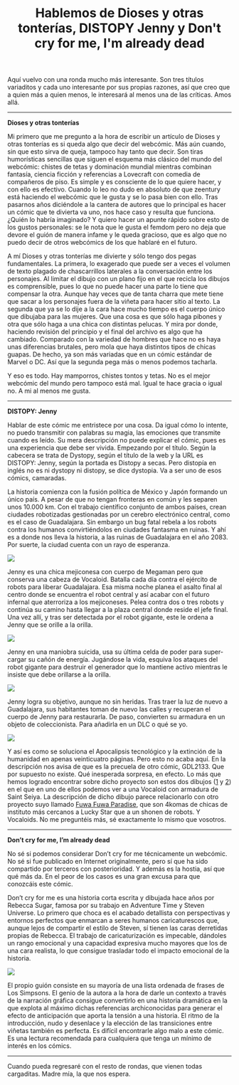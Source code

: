 ﻿---
layout: default
title: Hablemos de Dioses y otras tonterías, DISTOPY Jenny y Don't cry for me, I'm already dead
---

Aquí vuelvo con una ronda mucho más interesante. Son tres títulos variaditos y cada uno interesante por sus propias razones, así que creo que a quien más a quien menos, le interesará al menos una de las críticas. Amos allá.

------------------------------------------------------------------------

**Dioses y otras tonterías** [](http://diosesyotrastonterias.subcultura.es/)

Mi primero que me pregunto a la hora de escribir un artículo de Dioses y otras tonterías es si queda algo que decir del webcómic. Más aún cuando, sin que esto sirva de queja, tampoco hay tanto que decir. Son tiras humorísticas sencillas que siguen el esquema más clásico del mundo del webcómic: chistes de tetas y dominación mundial mientras combinan fantasía, ciencia ficción y referencias a Lovecraft con comedia de compañeros de piso. Es simple y es consciente de lo que quiere hacer, y con ello es efectivo. Cuando lo leo no dudo en absoluto de que zeentury está haciendo el webcómic que le gusta y se lo pasa bien con ello. Tras pasarnos años diciéndole a la cantera de autores que lo principal es hacer un cómic que te divierta va uno, nos hace caso y resulta que funciona. ¿Quién lo habría imaginado? Y quiero hacer un apunte rápido sobre esto de los gustos personales: se le nota que le gusta el femdom pero no deja que devore el guión de manera infame y le queda gracioso, que es algo que no puedo decir de otros webcómics de los que hablaré en el futuro.

A mí Dioses y otras tonterías me divierte y sólo tengo dos pegas fundamentales. La primera, lo exagerado que puede ser a veces el volumen de texto plagado de chascarrillos laterales a la conversación entre los personajes. Al limitar el dibujo con un plano fijo en el que recicla los dibujos es comprensible, pues lo que no puede hacer una parte lo tiene que compensar la otra. Aunque hay veces que de tanta charra que mete tiene que sacar a los personajes fuera de la viñeta para hacer sitio al texto. La segunda que ya se lo dije a la cara hace mucho tiempo es el cuerpo único que dibujaba para las mujeres. Que una cosa es que sólo haga pibones y otra que sólo haga a una chica con distintas pelucas. Y mira por donde, haciendo revisión del principio y el final del archivo es algo que ha cambiado. Comparado con la variedad de hombres que hace no es haya unas diferencias brutales, pero mola que haya distintos tipos de chicas guapas. De hecho, ya son más variadas que en un cómic estándar de Marvel o DC. Así que la segunda pega más o menos podemos tacharla.

Y eso es todo. Hay mamporros, chistes tontos y tetas. No es el mejor webcómic del mundo pero tampoco está mal. Igual te hace gracia o igual no. A mi al menos me gusta.

------------------------------------------------------------------------

**DISTOPY: Jenny** [](http://distopyjenny.subcultura.es/)

Hablar de este cómic me entristece por una cosa. Da igual cómo lo intente, no puedo transmitir con palabras su magia, las emociones que transmite cuando es leído. Su mera descripción no puede explicar el cómic, pues es una experiencia que debe ser vivida. Empezando por el título. Según la cabecera se trata de Dystopy, según el título de la web y la URL es DISTOPY: Jenny, según la portada es Distopy a secas. Pero distopía en inglés no es ni dystopy ni distopy, se dice dystopia. Va a ser uno de esos cómics, camaradas.

La historia comienza con la fusión política de México y Japón formando un único país. A pesar de que no tengan fronteras en común y les separen unos 10.000 km. Con el trabajo científico conjunto de ambos países, crean ciudades robotizadas gestionadas por un cerebro electrónico central, como es el caso de Guadalajara. Sin embargo un bug fatal rebela a los robots contra los humanos convirtiéndolos en ciudades fantasma en ruinas. Y ahí es a donde nos lleva la historia, a las ruinas de Guadalajara en el año 2083. Por suerte, la ciudad cuenta con un rayo de esperanza.

![](https://i.imgur.com/W7vWCDp.jpg)

Jenny es una chica mejiconesa con cuerpo de Megaman pero que conserva una cabeza de Vocaloid. Batalla cada día contra el ejército de robots para liberar Guadalajara. Esa misma noche planea el asalto final al centro donde se encuentra el robot central y así acabar con el futuro infernal que aterroriza a los mejiconeses. Pelea contra dos o tres robots y continúa su camino hasta llegar a la plaza central donde reside el jefe final. Una vez allí, y tras ser detectada por el robot gigante, este le ordena a Jenny que se orille a la orilla.

![](https://i.imgur.com/0MLsLpo.jpg)

Jenny en una maniobra suicida, usa su última celda de poder para super-cargar su cañón de energía. Jugándose la vida, esquiva los ataques del robot gigante para destruir el generador que lo mantiene activo mientras le insiste que debe orillarse a la orilla.

![](https://i.imgur.com/eOQLLRo.jpg)

Jenny logra su objetivo, aunque no sin heridas. Tras traer la luz de nuevo a Guadalajara, sus habitantes toman de nuevo las calles y recuperan el cuerpo de Jenny para restaurarla. De paso, convierten su armadura en un objeto de coleccionista. Para añadirla en un DLC o qué se yo.

![](https://i.imgur.com/lnaxfXT.jpg)

Y así es como se soluciona el Apocalipsis tecnológico y la extinción de la humanidad en apenas veinticuatro páginas. Pero esto no acaba aquí. En la descripción nos avisa de que es la precuela de otro cómic, GDL2133. Que por supuesto no existe. Qué inesperada sorpresa, en efecto. Lo más que hemos logrado encontrar sobre dicho proyecto son estos dos dibujos ([1](http://ev133.deviantart.com/art/GDL2133-577877920) y [2](http://ev133.deviantart.com/art/GDL2133-Fuwa-Paradise-Profile-Ayane-Shioji-591025363)) en el que en uno de ellos podemos ver a una Vocaloid con armadura de Saint Seiya. La descripción de dicho dibujo parece relacionarlo con otro proyecto suyo llamado [Fuwa Fuwa Paradise](http://ev133.deviantart.com/gallery/26900484/Fuwa-Fuwa-Paradise), que son 4komas de chicas de instituto más cercanos a Lucky Star que a un shonen de robots. Y Vocaloids. No me preguntéis más, sé exactamente lo mismo que vosotros.

------------------------------------------------------------------------

**Don’t cry for me, I’m already dead** [](https://mega.nz/#!OJRmUIDD!hQocVJn5gTY4S8A2vun9gVXeDywmx8T4jh-8_AqsNCM)

No sé si podemos considerar Don’t cry for me técnicamente un webcómic. No sé si fue publicado en Internet originalmente, pero sí que ha sido compartido por terceros con posterioridad. Y además es la hostia, así que qué más da. En el peor de los casos es una gran excusa para que conozcáis este cómic.

Don’t cry for me es una historia corta escrita y dibujada hace años por Rebecca Sugar, famosa por su trabajo en Adventure Time y Steven Universe. Lo primero que choca es el acabado detallista con perspectivas y entornos perfectos que enmarcan a seres humanos caricaturescos que, aunque lejos de compartir el estilo de Steven, sí tienen las caras derretidas propias de Rebecca. El trabajo de caricaturización es impecable, dándoles un rango emocional y una capacidad expresiva mucho mayores que los de una cara realista, lo que consigue trasladar todo el impacto emocional de la historia.

![](https://i.imgur.com/0DIDZlk.jpg)

El propio guión consiste en su mayoría de una lista ordenada de frases de Los Simpsons. El genio de la autora a la hora de darle un contexto a través de la narración gráfica consigue convertirlo en una historia dramática en la que explota al máximo dichas referencias archiconocidas para generar el efecto de anticipación que aporta la tensión a una historia. El ritmo de la introducción, nudo y desenlace y la elección de las transiciones entre viñetas también es perfecta. Es difícil encontrarle algo malo a este cómic. Es una lectura recomendada para cualquiera que tenga un mínimo de interés en los cómics.

------------------------------------------------------------------------

Cuando pueda regresaré con el resto de rondas, que vienen todas cargaditas. Madre mía, la que nos espera.
